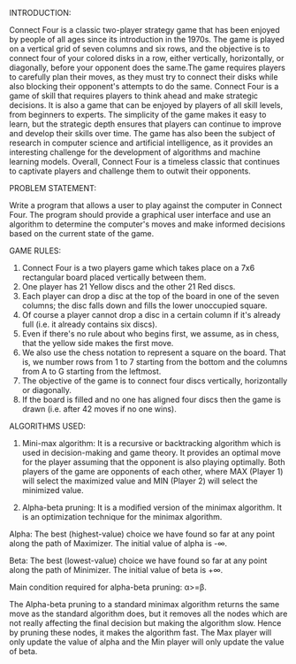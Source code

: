 INTRODUCTION:

Connect Four is a classic two-player strategy game that has been enjoyed by people of all ages since its introduction in the 1970s. 
The game is played on a vertical grid of seven columns and six rows, and the objective is to connect four of your colored disks in a row, either vertically, horizontally, or diagonally, before your opponent does the same.The game requires players to carefully plan their moves, as they must try to connect their disks while 
also blocking their opponent's attempts to do the same.
Connect Four is a game of skill that requires players to think ahead and make strategic decisions. It is also a game that can be enjoyed by players of all skill levels, from beginners to experts. 
The simplicity of the game makes it easy to learn, but the strategic depth ensures that players can continue to improve and develop their skills over time.
The game has also been the subject of research in computer science and artificial intelligence, as it provides an interesting challenge for the development of algorithms and machine learning models. Overall, Connect Four is a timeless classic that continues to captivate players and challenge them to outwit their opponents.

PROBLEM STATEMENT:

Write a program that allows a user to play against the computer in Connect Four. The program should provide a graphical user interface and use an algorithm to determine the computer's moves and make informed decisions based on the current state of the game.

GAME RULES:

1. Connect Four is a two players game which takes place on a 7x6 rectangular board placed vertically between them.
2. One player has 21 Yellow discs and the other 21 Red discs.
3. Each player can drop a disc at the top of the board in one of the seven columns; the disc falls down and fills the lower unoccupied square.
4. Of course a player cannot drop a disc in a certain column if it's already full (i.e. it already contains six discs).
5. Even if there's no rule about who begins first, we assume, as in chess, that the yellow side makes the first move.
6. We also use the chess notation to represent a square on the board. That is, we number rows from 1 to 7 starting from the bottom and the columns from A to G 
starting from the leftmost.
7. The objective of the game is to connect four discs vertically, horizontally or diagonally.
8. If the board is filled and no one has aligned four discs then the game is drawn (i.e. after 42 moves if no one wins).

ALGORITHMS USED:

1. Mini-max algorithm:
It is a recursive or backtracking algorithm which is used in decision-making and game theory. It provides an optimal move for the player assuming that the opponent is also playing optimally. Both players of the game are opponents of each other, where MAX (Player 1) will select the maximized value and MIN (Player 2) will select the minimized value.

2. Alpha-beta pruning:
It is a modified version of the minimax algorithm. It is an optimization technique for the minimax algorithm.

Alpha: The best (highest-value) choice we have found so far at any point along the path of Maximizer. The initial value of alpha is -∞. 

Beta: The best (lowest-value) choice we have found so far at any point along the path of Minimizer. The initial value of beta is +∞.

Main condition required for alpha-beta pruning: α>=β.

The Alpha-beta pruning to a standard minimax algorithm returns the same move as the standard algorithm does, but it removes all the nodes which are not really affecting the final decision but making the algorithm slow. Hence by pruning these nodes, it makes the algorithm fast. The Max player will only update the value of alpha and the Min player will only update the value of beta.

